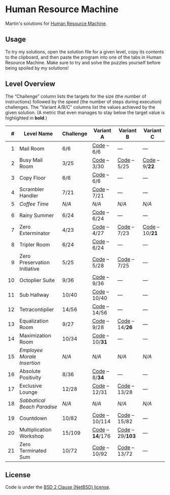 # Human Resource Machine

Martin's solutions for [Human Resource Machine](http://tomorrowcorporation.com/humanresourcemachine).

## Usage

To try my solutions, open the solution file for a given level, copy its contents to the clipboard, and then paste the program into one of the tabs in Human Resource Machine. Make sure to try and solve the puzzles yourself before being spoiled by my solutions!

## Level Overview

The “Challenge” column lists the targets for the size (the number of instructions) followed by the speed (the number of steps during execution) challenges. The “Variant A/B/C” columns list the values achieved by the given solution. (A metric that even manages to stay below the target value is highlighted in **bold**.)

| # | Level Name | Challenge | Variant A | Variant B | Variant C |
| ---: | --- | --- | --- | --- | --- |
| 1 | Mail Room | 6/6 | [Code][01a] – 6/6 | — | — |
| 2 | Busy Mail Room | 3/25 | [Code][02a] – 3/30| [Code][02b] – 5/25 | [Code][02c] – 9/**22** |
| 3 | Copy Floor | 6/6 | [Code][03a] – 6/6 | — | — |
| 4 | Scrambler Handler | 7/21 | [Code][04a] – 7/21 | — | — |
| 5 | *Coffee Time* | *N/A* | *N/A* | *N/A* | *N/A* |
| 6 | Rainy Summer | 6/24 | [Code][06a] – 6/24 | — | — |
| 7 | Zero Exterminator | 4/23 | [Code][07a] – 4/27 | [Code][07b] – 7/23 | [Code][07c] – 10/**21** |
| 8 | Tripler Room | 6/24 | [Code][08a] – 6/24 | — | — |
| 9 | Zero Preservation Initiative | 5/25 | [Code][09a] – 5/28 | [Code][09b] – 7/25 | — |
| 10 | Octoplier Suite | 9/36 | [Code][10a] – 9/36 | — | — |
| 11 | Sub Hallway | 10/40 | [Code][11a] – 10/40 | — | — |
| 12 | Tetracontiplier | 14/56 | [Code][12a] – 14/56 | — | — |
| 13 | Equalization Room | 9/27 | [Code][13a] – 9/28 | [Code][13b] – 14/**26** | — |
| 14 | Maximization Room | 10/34 | [Code][14a] – 10/**31** | — | — |
| 15 | *Employee Morale Insertion* | *N/A* | *N/A* | *N/A* | *N/A* |
| 16 | Absolute Positivity | 8/36 | [Code][16a] – 8/**34** | — | — |
| 17 | Exclusive Lounge | 12/28 | [Code][17a] – 12/31 | [Code][17b] – 13/28 | — |
| 18 | *Sabbatical Beach Paradise* | *N/A* | *N/A* | *N/A* | *N/A* |
| 19 | Countdown | 10/82 | [Code][19a] – 10/114 | [Code][19b] – 15/82 | — |
| 20 | Multiplication Workshop | 15/109 | [Code][20a] – **14**/176 | [Code][20b] – 29/**103** | — |
| 21 | Zero Terminated Sum | 10/72 | [Code][21a] – 10/92 | [Code][21b] – 13/72 | — |

[01a]: level-01/01a.txt
[02a]: level-02/02a.txt
[02b]: level-02/02b.txt
[02c]: level-02/02c.txt
[03a]: level-03/03a.txt
[04a]: level-04/04a.txt
[06a]: level-06/06a.txt
[07a]: level-07/07a.txt
[07b]: level-07/07b.txt
[07c]: level-07/07c.txt
[08a]: level-08/08a.txt
[09a]: level-09/09a.txt
[09b]: level-09/09b.txt
[10a]: level-10/10a.txt
[11a]: level-11/11a.txt
[12a]: level-12/12a.txt
[13a]: level-13/13a.txt
[13b]: level-13/13b.txt
[14a]: level-14/14a.txt
[16a]: level-16/16a.txt
[17a]: level-17/17a.txt
[17b]: level-17/17b.txt
[19a]: level-19/19a.txt
[19b]: level-19/19b.txt
[20a]: level-20/20a.txt
[20b]: level-20/20b.txt
[21a]: level-21/21a.txt
[21b]: level-21/21b.txt

## License

Code is under the [BSD 2 Clause (NetBSD) license](LICENSE.txt).

